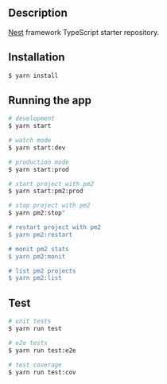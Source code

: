 ## Description

[Nest](https://github.com/nestjs/nest) framework TypeScript starter repository.

## Installation

```bash
$ yarn install
```

## Running the app

```bash
# development
$ yarn start

# watch mode
$ yarn start:dev

# production mode
$ yarn start:prod

# start project with pm2
$ yarn start:pm2:prod

# stop project with pm2
$ yarn pm2:stop"

# restart project with pm2
$ yarn pm2:restart

# monit pm2 stats
$ yarn pm2:monit

# list pm2 projects
$ yarn pm2:list
```

## Test

```bash
# unit tests
$ yarn run test

# e2e tests
$ yarn run test:e2e

# test coverage
$ yarn run test:cov
```
